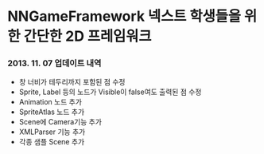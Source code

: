 NNGameFramework
넥스트 학생들을 위한 간단한 2D 프레임워크
===============

### 2013. 11. 07 업데이트 내역
* 창 너비가 테두리까지 포함된 점 수정
* Sprite, Label 등의 노드가 Visible이 false여도 출력된 점 수정
* Animation 노드 추가
* SpriteAtlas 노드 추가
* Scene에 Camera기능 추가
* XMLParser 기능 추가
* 각종 샘플 Scene 추가